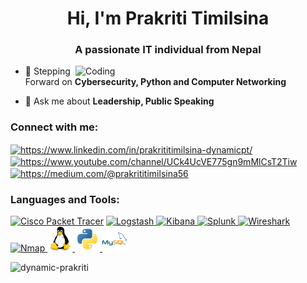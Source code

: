 
<h1 align="center">Hi, I'm Prakriti Timilsina</h1>
<h3 align="center">A passionate IT individual from Nepal</h3>
<img align="right" alt="Coding" width="400" src=https://media.tenor.com/S59bPkT0pqcAAAAC/programming.gif>



- 🌱 Stepping Forward on **Cybersecurity, Python and Computer Networking**

- 💬 Ask me about **Leadership, Public Speaking**


<h3 align="left">Connect with me:</h3>
<p align="left">
<a href="https://www.linkedin.com/in/prakrititimilsina-dynamicpt/" target="blank"><img align="center" src="https://raw.githubusercontent.com/rahuldkjain/github-profile-readme-generator/master/src/images/icons/Social/linked-in-alt.svg" alt="https://www.linkedin.com/in/prakrititimilsina-dynamicpt/" height="30" width="40" /></a>
<a href="https://www.youtube.com/channel/UCk4UcVE775gn9mMlCsT2Tiw" target="blank"><img align="center" src="https://raw.githubusercontent.com/rahuldkjain/github-profile-readme-generator/master/src/images/icons/Social/youtube.svg" alt="https://www.youtube.com/channel/UCk4UcVE775gn9mMlCsT2Tiw" height="30" width="40" /></a>
<a href="https://medium.com/@prakrititimilsina56" target="blank"><img align="center" src="https://miro.medium.com/v2/resize:fit:828/format:webp/1*5NKHQDjC1cUC441HTejxuQ.png" alt="https://medium.com/@prakrititimilsina56" height="30" width="40" /></a>
  
</p>

<h3 align="left">Languages and Tools:</h3>
<a href="https://hurbad.com/product-category/cisco/" target="_blank" rel="noreferrer">
  <img src="https://hurbad.com/wp-content/uploads/2021/12/Cisco-Packet-Tracer-300x300.png" alt="Cisco Packet Tracer" width="40" height="40"/></a>
<a href=" " target="_blank" rel="noreferrer"> <img src="https://img.icons8.com/color/50/logstash.png" alt="Logstash" width="40" height="40"/> </a>
<a href=" " target="_blank" rel="noreferrer"> <img src="https://img.icons8.com/color/50/kibana.png" alt="Kibana" width="40" height="40"/> </a>
<a href=" " target="_blank" rel="noreferrer"> <img src="https://img.icons8.com/color/50/splunk.png" alt="Splunk" width="40" height="40"/> </a>
<a href=" " target="_blank" rel="noreferrer"> <img src="https://upload.wikimedia.org/wikipedia/commons/d/df/Wireshark_icon.svg" alt="Wireshark" width="40" height="40"/> </a>
<a href=""  target="_blank" rel="noreferrer"> <img src="https://nmap.org/images/sitelogo-nmap.svg" alt="Nmap" width="40" height="40"/> </a> 
<a href="https://www.linux.org/" target="_blank" rel="noreferrer"> <img src="https://raw.githubusercontent.com/devicons/devicon/master/icons/linux/linux-original.svg" alt="linux" width="40" height="40"/> </a>
 <a href="https://www.python.org" target="_blank" rel="noreferrer"> <img src="https://raw.githubusercontent.com/devicons/devicon/master/icons/python/python-original.svg" alt="python" width="40" height="40"/> </a>
<a href="https://www.mysql.com/" target="_blank" rel="noreferrer"> <img src="https://raw.githubusercontent.com/devicons/devicon/master/icons/mysql/mysql-original-wordmark.svg" alt="mysql" width="40" height="40"/> 
</a>


</p>

<p><img align="left" src="https://github-readme-stats.vercel.app/api/top-langs?username=dynamic-prakriti&show_icons=true&locale=en&layout=compact" alt="dynamic-prakriti" /></p>






[def]: _
